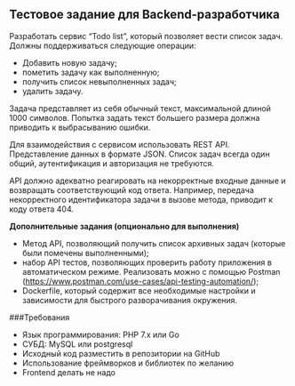 ## Тестовое задание для Backend-разработчика

Разработать сервис “Todo list”, который позволяет вести список задач.
Должны поддерживаться следующие операции:
* Добавить новую задачу;
* пометить задачу как выполненную;
* получить список невыполненных задач;
* удалить задачу.

Задача представляет из себя обычный текст, максимальной длиной 1000 символов. Попытка задать текст большего размера должна приводить к выбрасыванию ошибки.

Для взаимодействия с сервисом использовать REST API. Представление данных в формате JSON.
Список задач всегда один общий, аутентификация и авторизация не требуются.

API должно адекватно реагировать на некорректные входные данные и возвращать соответствующий код ответа. Например, передача некорректного идентификатора задачи в вызове метода, приводит к коду ответа 404.

**Дополнительные задания (опционально для выполнения)**
* Метод API, позволяющий получить список архивных задач (которые были помечены выполненными);
* набор API тестов, позволяющих проверить работу приложения в автоматическом режиме. Реализовать можно с помощью Postman (https://www.postman.com/use-cases/api-testing-automation/);
* Dockerfile, который содержит все необходимые настройки и зависимости для быстрого разворачивания окружения.


###Требования
* Язык программирования: PHP 7.x или Go
* СУБД: MySQL или postgresql
* Исходный код разместить в репозитории на GitHub
* Использование фреймворков и библиотек по желанию
* Frontend делать не надо

